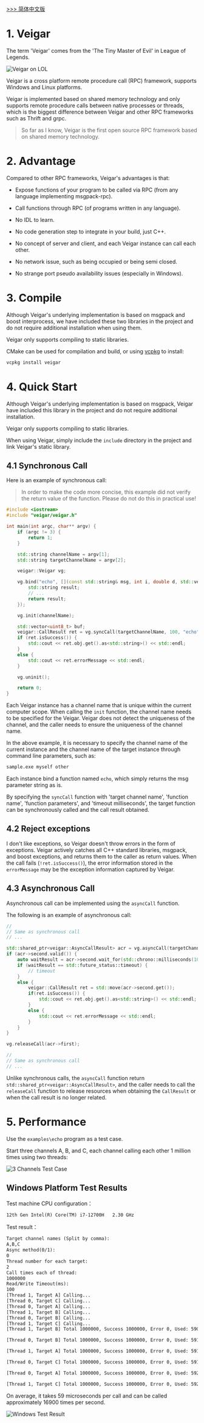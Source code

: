 [ >>> 简体中文版](README_CN.md)

# 1. Veigar
The term 'Veigar' comes from the 'The Tiny Master of Evil' in League of Legends.

![Veigar on LOL](./veigar-lol.jpg)

Veigar is a cross platform remote procedure call (RPC) framework, supports Windows and Linux platforms.

Veigar is implemented based on shared memory technology and only supports remote procedure calls between native processes or threads, which is the biggest difference between Veigar and other RPC frameworks such as Thrift and grpc.

> So far as I know, Veigar is the first open source RPC framework based on shared memory technology.

# 2. Advantage
Compared to other RPC frameworks, Veigar's advantages is that:

- Expose functions of your program to be called via RPC (from any language implementing msgpack-rpc).

- Call functions through RPC (of programs written in any language).

- No IDL to learn.

- No code generation step to integrate in your build, just C++.

- No concept of server and client, and each Veigar instance can call each other.

- No network issue, such as being occupied or being semi closed.

- No strange port pseudo availability issues (especially in Windows).

# 3. Compile
Although Veigar's underlying implementation is based on msgpack and boost interprocess, we have included these two libraries in the project and do not require additional installation when using them.

Veigar only supports compiling to static libraries.

CMake can be used for compilation and build, or using [vcpkg](https://github.com/microsoft/vcpkg) to install:

```bash
vcpkg install veigar
```

# 4. Quick Start
Although Veigar's underlying implementation is based on msgpack, Veigar have included this library in the project and do not require additional installation.

Veigar only supports compiling to static libraries.

When using Veigar, simply include the `include` directory in the project and link Veigar's static library.

## 4.1 Synchronous Call

Here is an example of synchronous call:

> In order to make the code more concise, this example did not verify the return value of the function. Please do not do this in practical use!

```cpp
#include <iostream>
#include "veigar/veigar.h"

int main(int argc, char** argv) {
    if (argc != 3) {
        return 1;
    }

    std::string channelName = argv[1];
    std::string targetChannelName = argv[2];

    veigar::Veigar vg;

    vg.bind("echo", [](const std::string& msg, int i, double d, std::vector<uint8_t> buf) {
        std::string result;
        // ...
        return result;
    });

    vg.init(channelName);

    std::vector<uint8_t> buf;
    veigar::CallResult ret = vg.syncCall(targetChannelName, 100, "echo", "hello", 12, 3.14, buf);
    if (ret.isSuccess()) {
        std::cout << ret.obj.get().as<std::string>() << std::endl;
    }
    else {
        std::cout << ret.errorMessage << std::endl;
    }

    vg.uninit();

    return 0;
}
```

Each Veigar instance has a channel name that is unique within the current computer scope. When calling the `init` function, the channel name needs to be specified for the Veigar. Veigar does not detect the uniqueness of the channel, and the caller needs to ensure the uniqueness of the channel name.

In the above example, it is necessary to specify the channel name of the current instance and the channel name of the target instance through command line parameters, such as:

```bash
sample.exe myself other
```

Each instance bind a function named `echo`, which simply returns the msg parameter string as is.

By specifying the `syncCall` function with 'target channel name', 'function name', 'function parameters', and 'timeout milliseconds', the target function can be synchronously called and the call result obtained.

## 4.2 Reject exceptions

I don't like exceptions, so Veigar doesn't throw errors in the form of exceptions. Veigar actively catches all C++ standard libraries, msgpack, and boost exceptions, and returns them to the caller as return values. When the call fails (`!ret.isSuccess()`), the error information stored in the `errorMessage` may be the exception information captured by Veigar.

## 4.3 Asynchronous Call

Asynchronous call can be implemented using the `asyncCall` function.

The following is an example of asynchronous call:

```cpp
//
// Same as synchronous call
// ...

std::shared_ptr<veigar::AsyncCallResult> acr = vg.asyncCall(targetChannelName, "echo", msg);
if (acr->second.valid()) {
    auto waitResult = acr->second.wait_for(std::chrono::milliseconds(100));
    if (waitResult == std::future_status::timeout) {
        // timeout
    }
    else {
        veigar::CallResult ret = std::move(acr->second.get());
        if(ret.isSuccess()) {
            std::cout << ret.obj.get().as<std::string>() << std::endl;
        }
        else {
            std::cout << ret.errorMessage << std::endl;
        }
    }
}

vg.releaseCall(acr->first);

//
// Same as synchronous call
// ...
```

Unlike synchronous calls, the `asyncCall` function return `std::shared_ptr<veigar::AsyncCallResult>`, and the caller needs to call the `releaseCall` function to release resources when obtaining the `CallResult` or when the call result is no longer related.

# 5. Performance

Use the `examples\echo` program as a test case.

Start three channels A, B, and C, each channel calling each other 1 million times using two threads:

![3 Channels Test Case](./3-channel-test-case.jpg)

## Windows Platform Test Results

Test machine CPU configuration：
```txt
12th Gen Intel(R) Core(TM) i7-12700H   2.30 GHz
```

Test result：

```txt
Target channel names (Split by comma):
A,B,C
Async method(0/1):
0
Thread number for each target:
2
Call times each of thread:
1000000
Read/Write Timeout(ms):
100
[Thread 1, Target A] Calling...
[Thread 0, Target C] Calling...
[Thread 0, Target A] Calling...
[Thread 1, Target B] Calling...
[Thread 0, Target B] Calling...
[Thread 1, Target C] Calling...
[Thread 1, Target B] Total 1000000, Success 1000000, Error 0, Used: 59092341us, Average: 59us/call, 16922call/s.

[Thread 0, Target B] Total 1000000, Success 1000000, Error 0, Used: 59112785us, Average: 59us/call, 16916call/s.

[Thread 1, Target A] Total 1000000, Success 1000000, Error 0, Used: 59111520us, Average: 59us/call, 16917call/s.

[Thread 0, Target C] Total 1000000, Success 1000000, Error 0, Used: 59126879us, Average: 59us/call, 16912call/s.

[Thread 0, Target A] Total 1000000, Success 1000000, Error 0, Used: 59206766us, Average: 59us/call, 16889call/s.

[Thread 1, Target C] Total 1000000, Success 1000000, Error 0, Used: 59299407us, Average: 59us/call, 16863call/s.
```

On average, it takes 59 microseconds per call and can be called approximately 16900 times per second.

![Windows Test Result](./windows-test-result.png)

